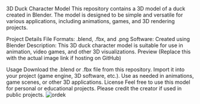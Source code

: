 3D Duck Character Model
This repository contains a 3D model of a duck created in Blender. The model is designed to be simple and versatile for various applications, including animations, games, and 3D rendering projects.

Project Details
File Formats: .blend, .fbx, and .png
Software: Created using Blender
Description: This 3D duck character model is suitable for use in animation, video games, and other 3D visualizations.
Preview
(Replace this with the actual image link if hosting on GitHub)

Usage
Download the .blend or .fbx file from this repository.
Import it into your project (game engine, 3D software, etc.).
Use as needed in animations, game scenes, or other 3D applications.
License
Feel free to use this model for personal or educational projects. Please credit the creator if used in public projects.
![ordek](https://github.com/user-attachments/assets/d6dc1a01-9d48-4553-93e3-bf8666983e4a)
